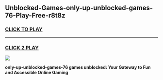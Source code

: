 
## Unblocked-Games-only-up-unblocked-games-76-Play-Free-r8t8z
<h3>
<a href="https://premium76.site?title=only-up-unblocked-games-76&ref=18A">CLICK TO PLAY</a></h3>
<hr>

<h3>
<a href="https://premium76.site?title=only-up-unblocked-games-76&ref=18A">CLICK 2 PLAY</a>
  
</h3>

<a href="https://premium76.site?title=only-up-unblocked-games-76&ref=18A"><img src="https://clearcache.store/games.png"></a>


**only-up-unblocked-games-76 games unblocked: Your Gateway to Fun and Accessible Online Gaming**
